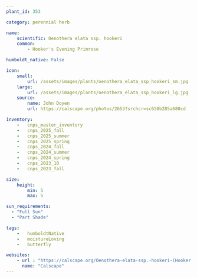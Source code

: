 ```yaml
---
plant_id: 353 

category: perennial herb

name: 
    scientific: Oenothera elata ssp. hookeri 
    common:
        - Hooker's Evening Primrose

humboldt_native: False

icon: 
    small: 
        url: /assets/images/plants/oenothera_elata_ssp_hookeri_sm.jpg 
    large: 
        url: /assets/images/plants/oenothera_elata_ssp_hookeri_lg.jpg 
    source: 
        name: John Doyen
        url: https://calscape.org/photos/2653?srchcr=sc650b285a680cd 

inventory: 
    -   cnps_master_inventory
    -   cnps_2025_fall
    -   cnps_2025_summer
    -   cnps_2025_spring
    -   cnps_2024_fall
    -   cnps_2024_summer
    -   cnps_2024_spring
    -   cnps_2023_10
    -   cnps_2023_fall

size:
    height: 
        min: 5
        max: 5

sun_requirements:
  - "Full Sun"
  - "Part Shade"

tags:  
    -   humboldtNative
    -   moistureLoving
    -   butterfly

websites:
    - url : "https://calscape.org/Oenothera-elata-ssp.-hookeri-(Hooker's-Evening-Primrose)" 
      name: "Calscape"
---
```




